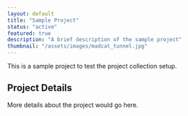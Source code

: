 ```yaml
---
layout: default
title: "Sample Project"
status: "active"
featured: true
description: "A brief description of the sample project"
thumbnail: "/assets/images/madcat_tunnel.jpg"
---
```


This is a sample project to test the project collection setup.

## Project Details

More details about the project would go here.